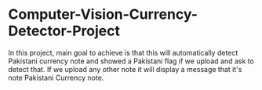 # Computer-Vision-Currency-Detector-Project
In this project, main goal to achieve is that this will automatically detect Pakistani currency note and showed a Pakistani flag if we upload and ask to detect that. If we upload any other note it will display a message that it's note Pakistani Currency note.
